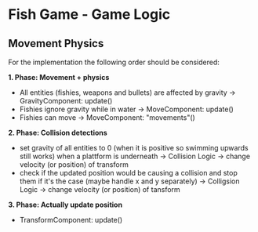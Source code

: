 # Fish Game - Game Logic

## Movement Physics

For the implementation the following order should be considered:

**1. Phase: Movement + physics**

- All entities (fishies, weapons and bullets) are affected by gravity -> GravityComponent: update()
- Fishies ignore gravity while in water -> MoveComponent: update()
- Fishies can move -> MoveComponent: "movements"()

**2. Phase: Collision detections**

- set gravity of all entities to 0 (when it is positive so swimming upwards still works) when a plattform is underneath -> Collision Logic &rarr; change velocity (or position) of transform
- check if the updated position would be causing a collision and stop them if it's the case (maybe handle x and y separately) -> Colligsion Logic &rarr; change velocity (or position) of tansform


**3. Phase: Actually update position**

<!-- - probably need to keep track of original position and the position for the next step or reverse the calculation if something collides  -->
- TransformComponent: update()
